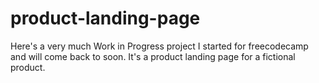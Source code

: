 # product-landing-page
Here's a very much Work in Progress project I started for freecodecamp and will come back to soon. It's a product landing page for a fictional product.